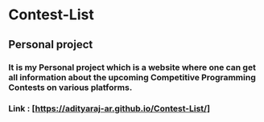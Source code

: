 # Contest-List
## Personal project
### It is my Personal project which is a website where one can get all information about the upcoming Competitive Programming Contests on various platforms.
### Link : [https://adityaraj-ar.github.io/Contest-List/]
